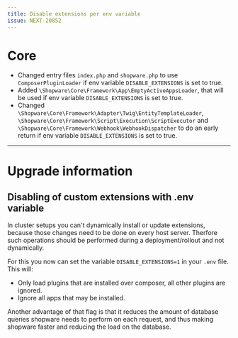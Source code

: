 ```yaml
---
title: Disable extensions per env variable
issue: NEXT-20852
---
```

# Core 
* Changed entry files `index.php` and `shopware.php` to use `ComposerPluginLoader` if env variable `DISABLE_EXTENSIONS` is set to true.
* Added `\Shopware\Core\Framework\App\EmptyActiveAppsLoader`, that will be used if env variable `DISABLE_EXTENSIONS` is set to true.
* Changed `\Shopware\Core\Framework\Adapter\Twig\EntityTemplateLoader`, `\Shopware\Core\Framework\Script\Execution\ScriptExecutor` and `\Shopware\Core\Framework\Webhook\WebhookDispatcher` to do an early return if env variable `DISABLE_EXTENSIONS` is set to true.
___
# Upgrade information
## Disabling of custom extensions with .env variable

In cluster setups you can't dynamically install or update extensions, because those changes need to be done on every host server.
Therfore such operations should be performed during a deployment/rollout and not dynamically.

For this you now can set the variable `DISABLE_EXTENSIONS=1` in your `.env` file.
This will:
* Only load plugins that are installed over composer, all other plugins are ignored.
* Ignore all apps that may be installed.

Another advantage of that flag is that it reduces the amount of database queries shopware needs to perform on each request, and thus making shopware faster and reducing the load on the database. 

